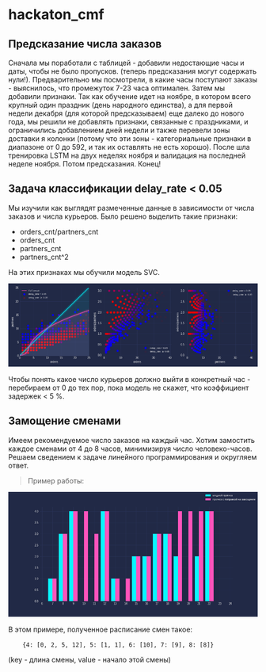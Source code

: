 # hackaton_cmf

## Предсказание числа заказов

Сначала мы поработали с таблицей - добавили недостающие часы и даты, чтобы не было пропусков. (теперь предсказания могут содержать нули!). Предварительно мы посмотрели, в какие часы поступают заказы - выяснилось, что промежуток 7-23 часа оптимален.
Затем мы добавили признаки. Так как обучение идет на ноябре, в котором всего крупный один праздник (день народного единства), а для первой недели декабря (для которой предсказываем) еще далеко до нового года, мы решили не добавлять признаки, связанные с праздниками, и ограничились добавлением дней недели и также перевели зоны доставки я колонки (потому что эти зоны - категориальные признаки в диапазоне от 0 до 592, и так их оставлять не есть хорошо).
После шла тренировка LSTM на двух неделях ноября и валидация на последней неделе ноября.
Потом предсказания.
Конец!

 
## Задача классификации delay_rate < 0.05

Мы изучили как выглядят размеченные данные в зависимости 
от числа заказов и числа курьеров. Было решено выделить такие признаки:
- orders_cnt/partners_cnt
- orders_cnt
- partners_cnt
- partners_cnt^2

На этих признаках мы обучили модель SVC. 


![](./pics/delay_rate_clust.png)

Чтобы понять какое число курьеров должно выйти в 
конкретный час - перебираем от 0 до тех пор, пока модель не скажет,
что коэффициент задержек < 5 %.

## Замощение сменами

Имеем рекомендуемое число заказов на каждый час.
Хотим замостить каждое сменами от 4 до 8 часов, минимизируя число
человеко-часов. Решаем сведением к 
задаче линейного программирования и округляем ответ.

> Пример работы:

![](./pics/work_shifts.png)

В этом примере, полученное расписание смен такое:


        {4: [0, 2, 5, 12], 5: [1, 1], 6: [10], 7: [9], 8: [8]}

(key - длина смены, value - начало этой смены)